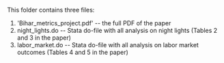 This folder contains three files: 

1. 'Bihar_metrics_project.pdf' -- the full PDF of the paper 
2. night_lights.do -- Stata do-file with all analysis on night lights (Tables 2 and 3 in the paper) 
3. labor_market.do -- Stata do-file with all analysis on labor market outcomes (Tables 4 and 5 in the paper) 
